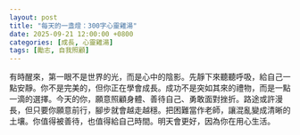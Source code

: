```yaml
---
layout: post
title: "每天的一盞燈：300字心靈雞湯"
date: 2025-09-21 12:00:00 +0800
categories: [成長, 心靈雞湯]
tags: [勵志, 自我照顧]
---
```


有時醒來，第一眼不是世界的光，而是心中的陰影。先靜下來聽聽呼吸，給自己一點安靜。你不是完美的，但你正在學會成長。成功不是突如其來的禮物，而是一點一滴的選擇。今天的你，願意照顧身體、善待自己、勇敢面對挫折。路途或許漫長，但只要你願意前行，腳步就會越走越穩。把困難當作老師，讓混亂變成清晰的土壤。你值得被善待，也值得給自己時間。明天會更好，因為你在用心生活。